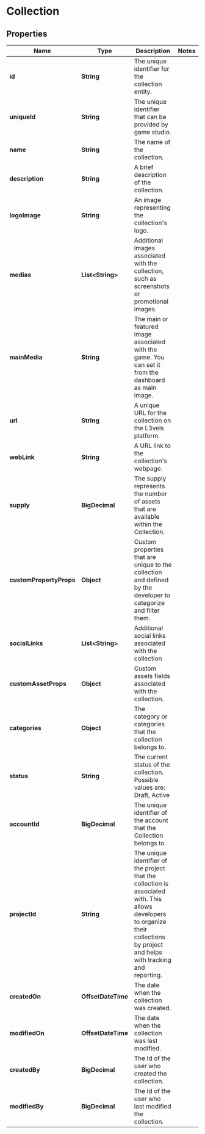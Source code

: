 

# Collection


## Properties

| Name | Type | Description | Notes |
|------------ | ------------- | ------------- | -------------|
|**id** | **String** | The unique identifier for the collection entity. |  |
|**uniqueId** | **String** | The unique identifier that can be provided by game studio. |  |
|**name** | **String** | The name of the collection. |  |
|**description** | **String** | A brief description of the collection. |  |
|**logoImage** | **String** | An image representing the collection&#39;s logo. |  |
|**medias** | **List&lt;String&gt;** | Additional images associated with the collection, such as screenshots or promotional images. |  |
|**mainMedia** | **String** | The main or featured image associated with the game. You can set it from the dashboard as main image. |  |
|**url** | **String** | A unique URL for the collection on the L3vels platform. |  |
|**webLink** | **String** | A URL link to the collection&#39;s webpage. |  |
|**supply** | **BigDecimal** | The supply represents the number of assets that are available within the Collection. |  |
|**customPropertyProps** | **Object** | Custom properties that are unique to the collection and defined by the developer to categorize and filter them. |  |
|**socialLinks** | **List&lt;String&gt;** | Additional social links associated with the collection |  |
|**customAssetProps** | **Object** | Custom assets fields associated with the collection. |  |
|**categories** | **Object** | The category or categories that the collection belongs to. |  |
|**status** | **String** | The current status of the collection. Possible values are: Draft, Active |  |
|**accountId** | **BigDecimal** | The unique identifier of the account that the Collection belongs to. |  |
|**projectId** | **String** | The unique identifier of the project that the collection is associated with. This allows developers to organize their collections by project and helps with tracking and reporting. |  |
|**createdOn** | **OffsetDateTime** | The date when the collection was created. |  |
|**modifiedOn** | **OffsetDateTime** | The date when the collection was last modified. |  |
|**createdBy** | **BigDecimal** | The Id of the user who created the collection. |  |
|**modifiedBy** | **BigDecimal** | The Id of the user who last modified the collection. |  |



